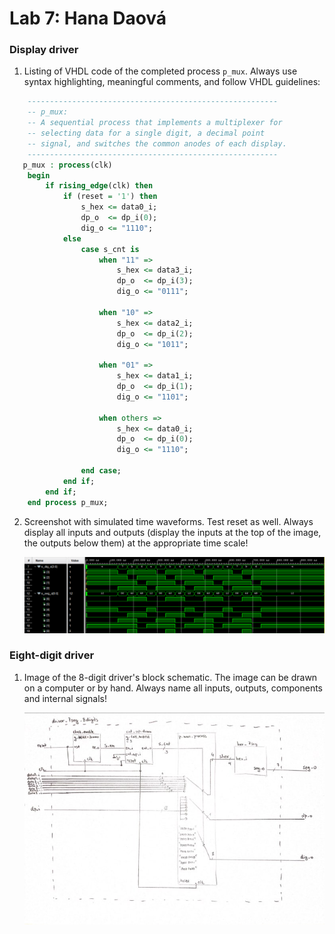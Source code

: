 # Lab 7: Hana Daová

### Display driver

1. Listing of VHDL code of the completed process `p_mux`. Always use syntax highlighting, meaningful comments, and follow VHDL guidelines:

```vhdl
    --------------------------------------------------------
    -- p_mux:
    -- A sequential process that implements a multiplexer for
    -- selecting data for a single digit, a decimal point 
    -- signal, and switches the common anodes of each display.
    --------------------------------------------------------
   p_mux : process(clk)
    begin
        if rising_edge(clk) then
            if (reset = '1') then
                s_hex <= data0_i;
                dp_o  <= dp_i(0);
                dig_o <= "1110";
            else
                case s_cnt is
                    when "11" =>
                        s_hex <= data3_i;
                        dp_o  <= dp_i(3);
                        dig_o <= "0111";

                    when "10" =>
                        s_hex <= data2_i;
                        dp_o  <= dp_i(2);
                        dig_o <= "1011";

                    when "01" =>
                        s_hex <= data1_i;
                        dp_o  <= dp_i(1);
                        dig_o <= "1101";

                    when others =>
                        s_hex <= data0_i;
                        dp_o  <= dp_i(0);
                        dig_o <= "1110";
                        
                end case;
            end if;
        end if;
    end process p_mux;
```

2. Screenshot with simulated time waveforms. Test reset as well. Always display all inputs and outputs (display the inputs at the top of the image, the outputs below them) at the appropriate time scale!

   ![your figure](images/simulation_1.png)

### Eight-digit driver

1. Image of the 8-digit driver's block schematic. The image can be drawn on a computer or by hand. Always name all inputs, outputs, components and internal signals!

   ![your figure](images/8-digit.jpg)
